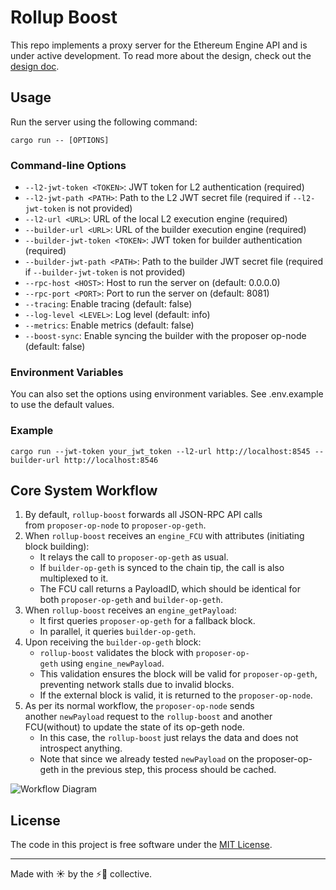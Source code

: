 # Rollup Boost

This repo implements a proxy server for the Ethereum Engine API and is under active development. To read more about the design, check out the [design doc](https://github.com/ethereum-optimism/design-docs/pull/86).


## Usage

Run the server using the following command:

```
cargo run -- [OPTIONS]
```

### Command-line Options

- `--l2-jwt-token <TOKEN>`: JWT token for L2 authentication (required)
- `--l2-jwt-path <PATH>`: Path to the L2 JWT secret file (required if `--l2-jwt-token` is not provided)
- `--l2-url <URL>`: URL of the local L2 execution engine (required)
- `--builder-url <URL>`: URL of the builder execution engine (required)
- `--builder-jwt-token <TOKEN>`: JWT token for builder authentication (required)
- `--builder-jwt-path <PATH>`: Path to the builder JWT secret file (required if `--builder-jwt-token` is not provided)
- `--rpc-host <HOST>`: Host to run the server on (default: 0.0.0.0)
- `--rpc-port <PORT>`: Port to run the server on (default: 8081)
- `--tracing`: Enable tracing (default: false)
- `--log-level <LEVEL>`: Log level (default: info)
- `--metrics`: Enable metrics (default: false)
- `--boost-sync`: Enable syncing the builder with the proposer op-node (default: false)

### Environment Variables

You can also set the options using environment variables. See .env.example to use the default values.

### Example

```
cargo run --jwt-token your_jwt_token --l2-url http://localhost:8545 --builder-url http://localhost:8546
```

## Core System Workflow

1. By default, `rollup-boost` forwards all JSON-RPC API calls from `proposer-op-node` to `proposer-op-geth`.
2. When `rollup-boost` receives an `engine_FCU` with attributes (initiating block building):
    - It relays the call to `proposer-op-geth` as usual.
    - If `builder-op-geth` is synced to the chain tip, the call is also multiplexed to it.
    - The FCU call returns a PayloadID, which should be identical for both `proposer-op-geth` and `builder-op-geth`.
3. When `rollup-boost` receives an `engine_getPayload`:
    - It first queries `proposer-op-geth` for a fallback block.
    - In parallel, it queries `builder-op-geth`.
4. Upon receiving the `builder-op-geth` block:
    - `rollup-boost` validates the block with `proposer-op-geth` using `engine_newPayload`.
    - This validation ensures the block will be valid for `proposer-op-geth`, preventing network stalls due to invalid blocks.
    - If the external block is valid, it is returned to the `proposer-op-node`.
5. As per its normal workflow, the `proposer-op-node` sends another `newPayload` request to the `rollup-boost` and another FCU(without) to update the state of its op-geth node.
    - In this case, the `rollup-boost` just relays the data and does not introspect anything.
    - Note that since we already tested `newPayload` on the proposer-op-geth in the previous step, this process should be cached. 

![Workflow Diagram](/assets/workflow.svg)

## License
The code in this project is free software under the [MIT License](/LICENSE).

---

Made with ☀️ by the ⚡🤖 collective.

